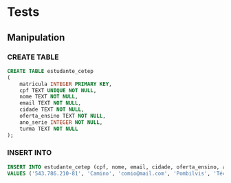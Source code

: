 # Tests

## Manipulation

### CREATE TABLE

```sql
CREATE TABLE estudante_cetep
(
	matricula INTEGER PRIMARY KEY,
	cpf TEXT UNIQUE NOT NULL,
	nome TEXT NOT NULL,
	email TEXT NOT NULL,
	cidade TEXT NOT NULL,
	oferta_ensino TEXT NOT NULL,
	ano_serie INTEGER NOT NULL,
	turma TEXT NOT NULL
);
```

### INSERT INTO

```sql
INSERT INTO estudante_cetep (cpf, nome, email, cidade, oferta_ensino, ano_serie, turma)
VALUES ('543.786.210-81', 'Camino', 'comio@mail.com', 'Pombilvis', 'Técnico Agrário', 2, 'B');
```
